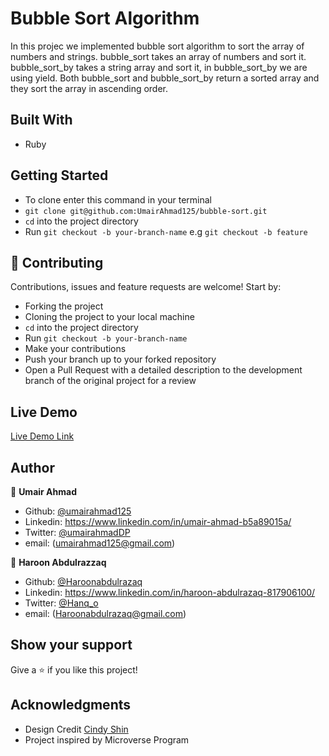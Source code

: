 # Bubble Sort Algorithm
In this projec we implemented bubble sort algorithm to sort the array of numbers and strings. bubble_sort takes an array of numbers and sort it. bubble_sort_by takes a string array and sort it, in bubble_sort_by we are using yield. Both bubble_sort and bubble_sort_by return a sorted array and they sort the array in ascending order. 

## Built With

- Ruby 

## Getting Started

- To clone enter this command in your terminal 
- `git clone git@github.com:UmairAhmad125/bubble-sort.git`
- `cd` into the project directory
- Run `git checkout -b your-branch-name` e.g `git checkout -b feature`

## 🤝 Contributing

Contributions, issues and feature requests are welcome! Start by:

- Forking the project
- Cloning the project to your local machine 
- `cd` into the project directory 
- Run `git checkout -b your-branch-name`
- Make your contributions
- Push your branch up to your forked repository
- Open a Pull Request with a detailed description to the development branch of the original project for a review

## Live Demo

[Live Demo Link]()


## Author

👤 **Umair Ahmad**

- Github: [@umairahmad125](https://github.com/UmairAhmad125)
- Linkedin: https://www.linkedin.com/in/umair-ahmad-b5a89015a/
- Twitter: [@umairahmadDP](https://twitter.com/umairahmadDP)
- email: (umairahmad125@gmail.com)

👤 **Haroon Abdulrazzaq**

- Github: [@Haroonabdulrazaq](https://github.com/Haroonabdulrazaq)
- Linkedin: https://www.linkedin.com/in/haroon-abdulrazaq-817906100/ 
- Twitter: [@Hanq_o](https://twitter.com/Hanq_o)
- email: (Haroonabdulrazaq@gmail.com)

## Show your support

Give a ⭐️ if you like this project!

## Acknowledgments

- Design Credit [Cindy Shin](https://www.behance.net/gallery/29845175/CC-Global-Summit-2015)
- Project inspired by Microverse Program




